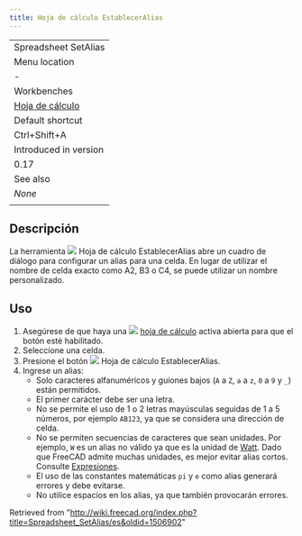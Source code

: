 ```yaml
---
title: Hoja de cálculo EstablecerAlias
---
```

|  |
| --- |
| Spreadsheet SetAlias |
| Menu location |
| - |
| Workbenches |
| [Hoja de cálculo](/Spreadsheet_Workbench/es "Spreadsheet Workbench/es") |
| Default shortcut |
| Ctrl+Shift+A |
| Introduced in version |
| 0.17 |
| See also |
| *None* |
|  |

## Descripción

La herramienta ![](/images/Spreadsheet_SetAlias.svg) Hoja de cálculo EstablecerAlias abre un cuadro de diálogo para configurar un alias para una celda. En lugar de utilizar el nombre de celda exacto como A2, B3 o C4, se puede utilizar un nombre personalizado.

## Uso

1. Asegúrese de que haya una ![](/images/Spreadsheet_CreateSheet.svg) [hoja de cálculo](/Spreadsheet_CreateSheet/es "Spreadsheet CreateSheet/es") activa abierta para que el botón esté habilitado.
2. Seleccione una celda.
3. Presione el botón ![](/images/Spreadsheet_SetAlias.svg) Hoja de cálculo EstablecerAlias.
4. Ingrese un alias:
   * Solo caracteres alfanuméricos y guiones bajos (`A` a `Z`, `a` a `z`, `0` a `9` y `_`) están permitidos.
   * El primer carácter debe ser una letra.
   * No se permite el uso de 1 o 2 letras mayúsculas seguidas de 1 a 5 números, por ejemplo `AB123`, ya que se considera una dirección de celda.
   * No se permiten secuencias de caracteres que sean unidades. Por ejemplo, `W` es un alias no válido ya que es la unidad de [Watt](https://en.wikipedia.org/wiki/Watt). Dado que FreeCAD admite muchas unidades, es mejor evitar alias cortos. Consulte [Expresiones](/Expressions#Units "Expressions").
   * El uso de las constantes matemáticas `pi` y `e` como alias generará errores y debe evitarse.
   * No utilice espacios en los alias, ya que también provocarán errores.

Retrieved from "<http://wiki.freecad.org/index.php?title=Spreadsheet_SetAlias/es&oldid=1506902>"